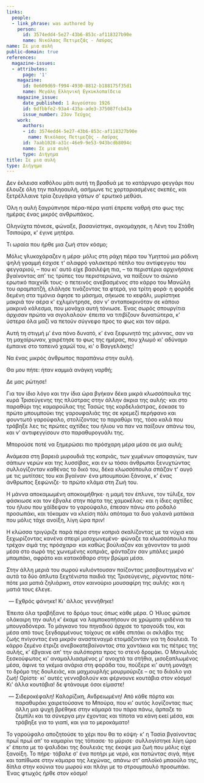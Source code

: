 ```yaml
---
links:
  people:
  - link_phrase: was authored by
    person:
      id: 3574edd4-5e27-43b6-853c-af118327b90e
      name: Νικόλαος Πετιμεζάς - Λαύρας
name: Σε μια αυλή
public-domain: true
references:
  magazine-issues:
  - attributes:
      page: '1'
    magazine:
      id: 0e609d69-f994-4930-8812-b188175f35d1
      name: Μεγάλη Ελληνική Εγκυκλοπαίδεια
    magazine_issue:
      date_published: 1 Αυγούστου 1926
      id: 6dfbbfe2-93a4-435a-ade3-375087fcb43a
      issue_number: 23ον Τεύχος
    work:
      authors:
      - id: 3574edd4-5e27-43b6-853c-af118327b90e
        name: Νικόλαος Πετιμεζάς - Λαύρας
      id: 7aab1028-a31c-46e9-9e53-943bcdb8094c
      name: Σε μια αυλή
      type: Διήγημα
title: Σε μια αυλή
type: Διήγημα
---
```


<main class="content" itemprop="text">
<p>Δεν έκλεισα καθόλου μάτι αυτή τη βραδυά με το κατάργυρο φεγγάρι που έλουζε όλη την παληοαυλή, ασήμωνε τις χορταριασμένες
σκεπές, και ξετρέλλαινε τρία ζευγάρια γάτων σ' ερωτικό μεθύσι.</p>

<p>Όλη η αυλή ξαγρύπνησε πέρα-πέρα γιατί έπρεπε ναθρή στο φως της ημέρας ένας μικρός ανθρωπάκος.</p>

<p>Οληνύχτα πόνεσε, φώναξε, βασανίστηκε, αγκομάχησε, η Λένη του Στάθη Τσιπούρα, κ' έγινε μητέρα.</p>

<p>Τι ωραία που ήρθε μια ζωή στον κόσμο;</p>

<p>Μόλις γλυκοχάραζεν η μέρα· μόλις στη ράχη πέρα του Υμηττού μια ρόδινη ψηλή γραμμή έσχισε τ' αλαφρό γαλακτερό πέπλο του
αντίφεγγου του φεγγαριού, &ndash; που κι' αυτό είχε βασιλέψη πια, &ndash; τα περιστέρια αρχινήσανε βγαίνοντας απ' τις
τρύπες του περιστεριώνα, να παίξουν το αιώνιο ερωτικό παιχνίδι τους· ο πετεινός ανεβασμένος στο κάρρο του Μανώλη του
αραμπατζή, ελάλησε τινάζοντας τα φτερά, για τρίτη φορά· η φοράδε δεμένη στα τιμόνια άφησε το μάσημα, σήκωσε το κεφάλι,
μυρίστηκε μακριά τον αέρα κ' εχλιμίντρησε, σαν ν' ανταποκρινόταν σε κάποιο μακρινό κάλεσμα, που μονάχα αυτή τόνιωσε.
Ένας σωρός σπουργίτια άρχισαν πρώτα να σιγολαλούν· έπειτα να τιτιβίζουν δυνατώτερα, κ' ύστερα όλα μαζί να πετούν σύγνεφο
προς το φως και τον αέρα.</p>

<p>Αυτή τη στιγμή μ' ένα πόνο δυνατό, κ' ένα ξεφωνητό της μάννας, σαν να τη μαχαίρωναν, χαιρέτησε το φως της ημέρας, που
χλωμό κι' αδύναμο έμπαινε στο ταπεινό χαμώϊ του, κι' ο Βαγγελάκης!</p>

<p>Να ένας μικρός άνθρωπος παραπάνω στην αυλή.</p>

<p>Θα μου πήτε: ήταν καμμιά ανάγκη ναρθή;</p>

<p>Δε μας ρώτησε!</p>

<p>Για τον ίδιο λόγο και την ίδια ώρα βγήκαν δέκα μικρά κλωσσόπουλα της κυρά Τρισεύγενης της πλύστρας στην άλλην άκρια της
αυλής· και στο παραθύρι της καμαρούλας της Τασώς της κορδελιάστρας, έσκασε το πρώτο μπουμπούκι της γαρουφαλιάς της σε
κρεμεζί περήφανο και φουντωτό γαρούφαλο, στολίζοντας το παραθύρι της, τόσο καλά που τράβηξε λες τις πρώτες αχτίδες του
ήλιου να παν να παίξουν απάνω του, και ν' αντιφεγγίσουν στο παραθυρογυάλι της.</p>

<p>Μπορούσε ποτέ να ξημερώσει πιο πρόσχαρη μέρα μέσα σε μια αυλή;</p>

<p>Ανάμεσα στη βαρειά μυρουδιά της κοπριάς, των χυμένων αποφαγιών, των σάπιων νερών και της λυσσίβας, και εν ω τόσοι
άνθρωποι ξενυχτώντας συλλογίζονταν καθένας το δικό του, δέκα κλωσσόπουλα σπάζαν τ' αυγό με τις μυτίτσες του και βγαίναν·
ένα μπουμπούκι ξάνοιγε, κ' ένας άνθρωπος ξεφώνιζε· το πρώτο κλάμα στη Ζωή του.</p>

<p>Η μάννα αποκαμωμένη αποκοιμήθηκε· η μαμή τον έπλυνε, τον τύλιξε, τον φάσκιωσε και τον έβγαλε στην πόρτα της χαμοκέλας·
και η ίδιες αχτίδες του ήλιου που χάϊδεψαν το γαρούφαλο, έπεσαν πάνω στο ροδαλό προσωπάκι, και τόκαμαν να κλείση πάλι
απότομα τα δυο γαλανά ματάκια που μόλις τάχε ανοίξη, λίγη ώρα πριν!</p>

<p>Η κλώσσα τριγύριζε παρά πέρα στην κοπριά σκαλίζοντας με τα νύχια και ξεχωρίζοντας κανένα σπειρί μισοχωνεμένο· φώναζε τα
κλωσσόπουλα που τρέχαν σιμά της πρόσχαρα· και καθώς βούλιαζαν και χάνονταν τα μισά μέσα στο σωρό της χωνεμένης κοπριάς,
φάνταζαν σαν μπάλες μικρό μπαμπάκι, αφράτο και κατακάθαρο στην βρώμα μέσα.</p>

<p>Στην άλλη μεριά του σωρού κυλιόντουσαν παίζοντας μισοβουτηγμένα κι' αυτά τα δύο άπλυτα ξεχτένιστα παιδιά της
Τρισεύγενης, ρίχνοντας πότε-πότε μια ματιά ζηλιάρικη, στον καινούριο μουσαφίρη της αυλής· και η ματιά τους έλεγε.</p>

<ol style="list-style-type: '&mdash; '">
  <li>Εχθρός φάνηκε! Κι' άλλος γεννήθηκε!</li>
</ol>

<p>Έπειτα όλα τραβήξανε το δρόμο τους όπως κάθε μέρα. Ο Ήλιος φώτισε ολάκαιρη την αυλή κ' έκαμε να λαμποκοπήσουν σε χρώματα
ιριδένια τα μπουγαδόνερα. Το μάγκανο του πηγαδιού άρχισε το τραγούδι του, και μέσα από τους ξεγδαρμένους τοίχους σε κάθε
σπιτάκι οι σκλάβοι της ζωής πνίγοντας ένα μικρόν αναστεναγμό ετοιμάζονταν για τη δουλειά. Το κάρρο ζεμένο έτριζε
ανεβοκατεβαίνοντας στα χαντάκια και τις πέτρες της αυλής, κ' έβγαινε απ' την αυλόπορτα προς το στενό δρομάκι. Ο Μανωλιός
ξεσκούφωτος κι' αναμαλλιασμένος μ' ανοιχτά τα στήθια, μισοξαπλωμένος μέσα, άφινε τα γκέμια ανάρια στη φοράδα του,
πούξερε κι' αυτή μονάχη το δρόμο της δουλειάς, και μαχμουρλής μουρμούριζε &ndash; ας το διάολο για ζωή! Ορίστε· κι'
αυτές γεννοβολούν και φέρνουνε κουτάβια στον κόσμο! Κι' άλλα κουτάβια! δε φτάνουμε όσοι είμαστε!</p>

<ol style="list-style-type: '&mdash; '">
  <li>
    Σιδεροκέφαλη! Καλορίζικη, Ανδρειωμένη! Από κάθε πόρτα και παραθυράκι χαιρετούσανε το Μπούρα, που κι' αυτός
    λογίζοντας πως άλλη μια ψυχή βρέθηκε στην κάμαρά του πάρα πάνω, άρπαζε το ζεμπίλι και τα σύνεργα μην έχοντας και
    τίποτα να κάνη εκεί μέσα, και τράβηξε για το γιαπί, και για το μεροκάματο!
  </li>
</ol>

<p>Το γαρούφαλο αποζητούσε το χέρι που θα το κόψη· κ' η Τασία βγαίνοντας πρωΐ πρωΐ απ' το καμαρίνι της τόπιασε· το μύρισε·
συλλογίστηκε λίγη ώρα κ' έπειτα με το ψαλιδάκι της δουλειάς της έκοψε μια ζωή που μόλις είχε ξανοίξη. Το πήρε· τόβαλε
σ' ένα ποτήρι με νερό, και πατώντας σιγά, πήγε και ταπίθωσε στην κάμαρα της λεχώνας, απάνω στ' απλοϊκό μπαούλο της,
δίπλα στην κούνια του μωρού και πλάγι με το στρουμπουλό προσωπάκι. Ένας φτωχός ήρθε στον κόσμο!</p>
</main>
